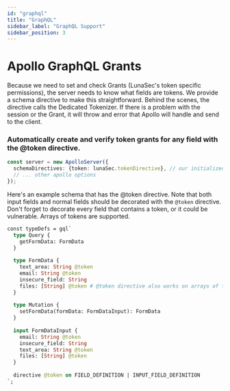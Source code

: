 ```yaml
---
id: "graphql"
title: "GraphQL"
sidebar_label: "GraphQL Support"
sidebar_position: 3
---
```


# Apollo GraphQL Grants

Because we need to set and check Grants (LunaSec's token specific permissions), the server needs to know what fields are tokens.
We provide a schema directive to make this straightforward.  Behind the scenes, the directive calls the Dedicated Tokenizer.
If there is a problem with the session or the Grant, it will throw and error that Apollo will handle and send to the client.

### Automatically create and verify token grants for any field with the @token directive.

```typescript
const server = new ApolloServer({
  schemaDirectives: {token: lunaSec.tokenDirective}, // our initialized instance of the @lunasec/node-sdk
  // ... other apollo options
});
```
Here's an example schema that has the @token directive. Note that both input fields and normal fields should be decorated with the `@token` directive.  Don't forget to decorate every
field that contains a token, or it could be vulnerable.  Arrays of tokens are supported.
```graphql
const typeDefs = gql`
  type Query {
    getFormData: FormData
  }
    
  type FormData {
    text_area: String @token
    email: String @token
    insecure_field: String
    files: [String] @token # @token directive also works on arrays of tokens
  }
    
  type Mutation {
    setFormData(formData: FormDataInput): FormData
  }
    
  input FormDataInput {
    email: String @token
    insecure_field: String
    text_area: String @token
    files: [String] @token
  }
    
  directive @token on FIELD_DEFINITION | INPUT_FIELD_DEFINITION
`;
```

